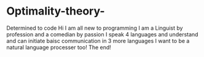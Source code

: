 # Optimality-theory-
Determined to code 
Hi I am all new to programming 
I am a Linguist by profession and a comedian by passion 
I speak 4 languages and understand and can initiate baisc communication in 3 more languages 
I want to be a natural language processer too!
The end!

